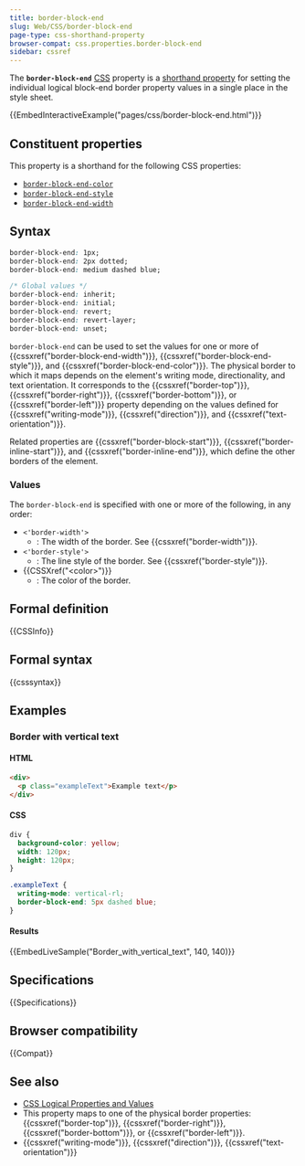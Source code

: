```yaml
---
title: border-block-end
slug: Web/CSS/border-block-end
page-type: css-shorthand-property
browser-compat: css.properties.border-block-end
sidebar: cssref
---
```



The **`border-block-end`** [CSS](/en-US/docs/Web/CSS) property is a [shorthand property](/en-US/docs/Web/CSS/Shorthand_properties) for setting the individual logical block-end border property values in a single place in the style sheet.

{{EmbedInteractiveExample("pages/css/border-block-end.html")}}

## Constituent properties

This property is a shorthand for the following CSS properties:

- [`border-block-end-color`](/en-US/docs/Web/CSS/border-block-end-color)
- [`border-block-end-style`](/en-US/docs/Web/CSS/border-block-end-style)
- [`border-block-end-width`](/en-US/docs/Web/CSS/border-block-end-width)

## Syntax

```css
border-block-end: 1px;
border-block-end: 2px dotted;
border-block-end: medium dashed blue;

/* Global values */
border-block-end: inherit;
border-block-end: initial;
border-block-end: revert;
border-block-end: revert-layer;
border-block-end: unset;
```

`border-block-end` can be used to set the values for one or more of {{cssxref("border-block-end-width")}}, {{cssxref("border-block-end-style")}}, and {{cssxref("border-block-end-color")}}. The physical border to which it maps depends on the element's writing mode, directionality, and text orientation. It corresponds to the {{cssxref("border-top")}}, {{cssxref("border-right")}}, {{cssxref("border-bottom")}}, or {{cssxref("border-left")}} property depending on the values defined for {{cssxref("writing-mode")}}, {{cssxref("direction")}}, and {{cssxref("text-orientation")}}.

Related properties are {{cssxref("border-block-start")}}, {{cssxref("border-inline-start")}}, and {{cssxref("border-inline-end")}}, which define the other borders of the element.

### Values

The `border-block-end` is specified with one or more of the following, in any order:

- `<'border-width'>`
  - : The width of the border. See {{cssxref("border-width")}}.
- `<'border-style'>`
  - : The line style of the border. See {{cssxref("border-style")}}.
- {{CSSXref("&lt;color&gt;")}}
  - : The color of the border.

## Formal definition

{{CSSInfo}}

## Formal syntax

{{csssyntax}}

## Examples

### Border with vertical text

#### HTML

```html
<div>
  <p class="exampleText">Example text</p>
</div>
```

#### CSS

```css
div {
  background-color: yellow;
  width: 120px;
  height: 120px;
}

.exampleText {
  writing-mode: vertical-rl;
  border-block-end: 5px dashed blue;
}
```

#### Results

{{EmbedLiveSample("Border_with_vertical_text", 140, 140)}}

## Specifications

{{Specifications}}

## Browser compatibility

{{Compat}}

## See also

- [CSS Logical Properties and Values](/en-US/docs/Web/CSS/CSS_logical_properties_and_values)
- This property maps to one of the physical border properties: {{cssxref("border-top")}}, {{cssxref("border-right")}}, {{cssxref("border-bottom")}}, or {{cssxref("border-left")}}.
- {{cssxref("writing-mode")}}, {{cssxref("direction")}}, {{cssxref("text-orientation")}}
